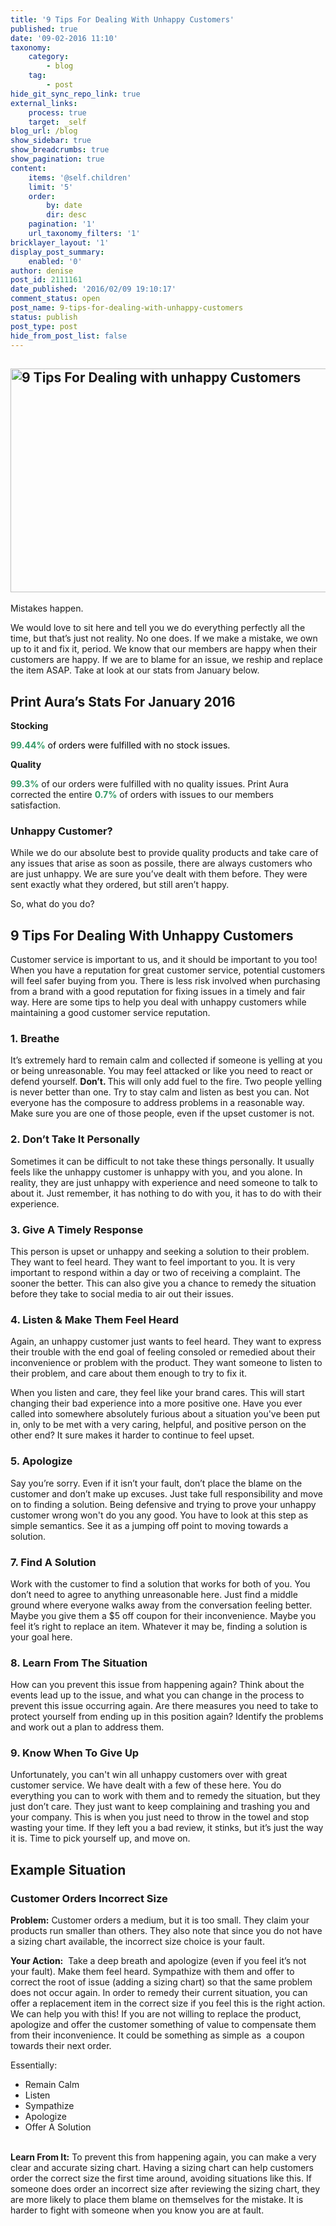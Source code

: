 ```yaml
---
title: '9 Tips For Dealing With Unhappy Customers'
published: true
date: '09-02-2016 11:10'
taxonomy:
    category:
        - blog
    tag:
        - post
hide_git_sync_repo_link: true
external_links:
    process: true
    target: _self
blog_url: /blog
show_sidebar: true
show_breadcrumbs: true
show_pagination: true
content:
    items: '@self.children'
    limit: '5'
    order:
        by: date
        dir: desc
    pagination: '1'
    url_taxonomy_filters: '1'
bricklayer_layout: '1'
display_post_summary:
    enabled: '0'
author: denise
post_id: 2111161
date_published: '2016/02/09 19:10:17'
comment_status: open
post_name: 9-tips-for-dealing-with-unhappy-customers
status: publish
post_type: post
hide_from_post_list: false
---
```


<h2><img class="alignnone size-full wp-image-2111304" src="https://printaura.com/wp-content/uploads/2016/02/unhappycustomer1.jpg" alt="9 Tips For Dealing with unhappy Customers" width="900" height="358" /></h2>
Mistakes happen.

We would love to sit here and tell you we do everything perfectly all the time, but that’s just not reality. No one does. If we make a mistake, we own up to it and fix it, period. We know that our members are happy when their customers are happy. If we are to blame for an issue, we reship and replace the item ASAP. Take at look at our stats from January below.
<h2>Print Aura’s Stats For January 2016</h2>
<strong>Stocking</strong>

<span style="color: #000000;"><span style="color: #339966;"><strong>99.44%</strong></span> of orders were fulfilled with no stock issues.</span>

<strong>Quality</strong>

<span style="color: #339966;"><strong>99.3%</strong></span> of our orders were fulfilled with no quality issues.
Print Aura corrected the entire <strong><span style="color: #339966;">0.7%</span></strong> of orders with issues to our members satisfaction.
<h3>Unhappy Customer?</h3>
While we do our absolute best to provide quality products and take care of any issues that arise as soon as possile, there are always customers who are just unhappy. We are sure you’ve dealt with them before. They were sent exactly what they ordered, but still aren’t happy.

So, what do you do?
<h2>9 Tips For Dealing With Unhappy Customers</h2>
Customer service is important to us, and it should be important to you too! When you have a reputation for great customer service, potential customers will feel safer buying from you. There is less risk involved when purchasing from a brand with a good reputation for fixing issues in a timely and fair way. Here are some tips to help you deal with unhappy customers while maintaining a good customer service reputation.
<h3>1. Breathe</h3>
It’s extremely hard to remain calm and collected if someone is yelling at you or being unreasonable. You may feel attacked or like you need to react or defend yourself. <strong>Don’t. </strong>This will only add fuel to the fire. Two people yelling is never better than one. Try to stay calm and listen as best you can. Not everyone has the composure to address problems in a reasonable way. Make sure you are one of those people, even if the upset customer is not.
<h3>2. Don’t Take It Personally</h3>
Sometimes it can be difficult to not take these things personally. It usually feels like the unhappy customer is unhappy with you, and you alone. In reality, they are just unhappy with experience and need someone to talk to about it. Just remember, it has nothing to do with you, it has to do with their experience.
<h3>3. Give A Timely Response</h3>
This person is upset or unhappy and seeking a solution to their problem. They want to feel heard. They want to feel important to you. It is very important to respond within a day or two of receiving a complaint. The sooner the better. This can also give you a chance to remedy the situation before they take to social media to air out their issues.
<h3>4. Listen &amp; Make Them Feel Heard</h3>
Again, an unhappy customer just wants to feel heard. They want to express their trouble with the end goal of feeling consoled or remedied about their inconvenience or problem with the product. They want someone to listen to their problem, and care about them enough to try to fix it.

When you listen and care, they feel like your brand cares. This will start changing their bad experience into a more positive one. Have you ever called into somewhere absolutely furious about a situation you've been put in, only to be met with a very caring, helpful, and positive person on the other end? It sure makes it harder to continue to feel upset.
<h3>5. Apologize</h3>
Say you’re sorry. Even if it isn’t your fault, don’t place the blame on the customer and don’t make up excuses. Just take full responsibility and move on to finding a solution. Being defensive and trying to prove your unhappy customer wrong won't do you any good. You have to look at this step as simple semantics. See it as a jumping off point to moving towards a solution.
<h3>7. Find A Solution</h3>
Work with the customer to find a solution that works for both of you. You don’t need to agree to anything unreasonable here. Just find a middle ground where everyone walks away from the conversation feeling better. Maybe you give them a $5 off coupon for their inconvenience. Maybe you feel it’s right to replace an item. Whatever it may be, finding a solution is your goal here.
<h3>8. Learn From The Situation</h3>
How can you prevent this issue from happening again? Think about the events lead up to the issue, and what you can change in the process to prevent this issue occurring again. Are there measures you need to take to protect yourself from ending up in this position again? Identify the problems and work out a plan to address them.
<h3>9. Know When To Give Up</h3>
Unfortunately, you can't win all unhappy customers over with great customer service. We have dealt with a few of these here. You do everything you can to work with them and to remedy the situation, but they just don’t care. They just want to keep complaining and trashing you and your company. This is when you just need to throw in the towel and stop wasting your time. If they left you a bad review, it stinks, but it’s just the way it is. Time to pick yourself up, and move on.
<h2>Example Situation</h2>
<h3>Customer Orders Incorrect Size</h3>
<strong>Problem:</strong> Customer orders a medium, but it is too small. They claim your products run smaller than others. They also note that since you do not have a sizing chart available, the incorrect size choice is your fault.

<strong>Your Action:</strong>  Take a deep breath and apologize (even if you feel it’s not your fault). Make them feel heard. Sympathize with them and offer to correct the root of issue (adding a sizing chart) so that the same problem does not occur again. In order to remedy their current situation, you can offer a replacement item in the correct size if you feel this is the right action. We can help you with this! If you are not willing to replace the product, apologize and offer the customer something of value to compensate them from their inconvenience. It could be something as simple as  a coupon towards their next order.

Essentially:
<ul>
	<li>Remain Calm</li>
	<li>Listen</li>
	<li>Sympathize</li>
	<li>Apologize</li>
	<li>Offer A Solution</li>
&nbsp;
</ul>
<strong>Learn From It:</strong> To prevent this from happening again, you can make a very clear and accurate sizing chart. Having a sizing chart can help customers order the correct size the first time around, avoiding situations like this. If someone does order an incorrect size after reviewing the sizing chart, they are more likely to place them blame on themselves for the mistake. It is harder to fight with someone when you know you are at fault.

&nbsp;